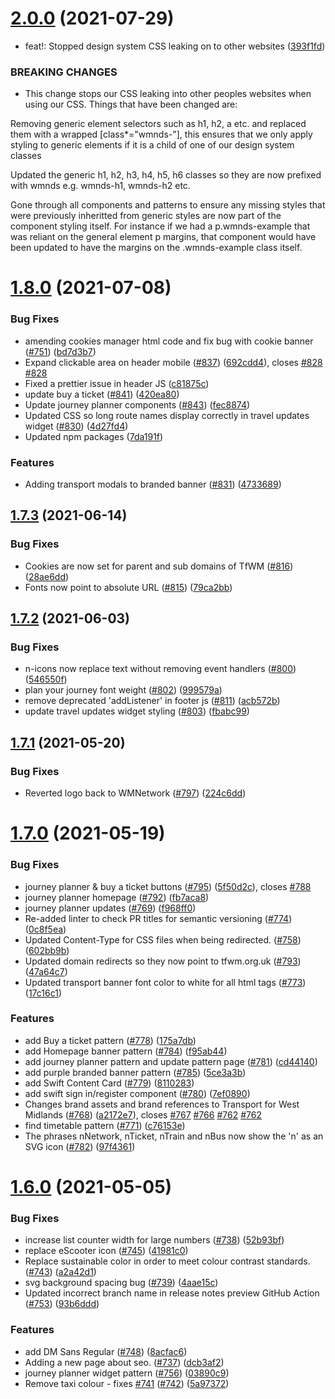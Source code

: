 # [2.0.0](https://github.com/wmcadigital/wmn-design-system/compare/v1.8.0...v2.0.0) (2021-07-29)


* feat!: Stopped design system CSS leaking on to other websites ([393f1fd](https://github.com/wmcadigital/wmn-design-system/commit/393f1fd97202ee1e4c34e0a8ba344026648423c6))


### BREAKING CHANGES

* This change stops our CSS leaking into other peoples websites when using our CSS.
Things that have been changed are:

Removing generic element selectors such as h1, h2, a etc. and replaced them with a wrapped [class*="wmnds-"], this ensures that we only apply styling to generic elements if it is a child of one of our design system classes

Updated the generic h1, h2, h3, h4, h5, h6 classes so they are now prefixed with wmnds e.g. wmnds-h1, wmnds-h2 etc.

Gone through all components and patterns to ensure any missing styles that were previously inheritted from generic styles are now part of the component styling itself. For instance if we had a p.wmnds-example that was reliant on the general element p margins, that component would have been updated to have the margins on the .wmnds-example class itself.

# [1.8.0](https://github.com/wmcadigital/wmn-design-system/compare/v1.7.3...v1.8.0) (2021-07-08)


### Bug Fixes

* amending cookies manager html code and fix bug with cookie banner ([#751](https://github.com/wmcadigital/wmn-design-system/issues/751)) ([bd7d3b7](https://github.com/wmcadigital/wmn-design-system/commit/bd7d3b788802a2bf2649919ba94157387e4a2c71))
* Expand clickable area on header mobile ([#837](https://github.com/wmcadigital/wmn-design-system/issues/837)) ([692cdd4](https://github.com/wmcadigital/wmn-design-system/commit/692cdd4e567fe558db2764c9d084494b05aaaad6)), closes [#828](https://github.com/wmcadigital/wmn-design-system/issues/828) [#828](https://github.com/wmcadigital/wmn-design-system/issues/828)
* Fixed a prettier issue in header JS ([c81875c](https://github.com/wmcadigital/wmn-design-system/commit/c81875cbf02962c587d27de309bd26e229003bf3))
* update buy a ticket ([#841](https://github.com/wmcadigital/wmn-design-system/issues/841)) ([420ea80](https://github.com/wmcadigital/wmn-design-system/commit/420ea801dd356d3f7af1d1e46688d5c0f7c0cc5c))
* Update journey planner components ([#843](https://github.com/wmcadigital/wmn-design-system/issues/843)) ([fec8874](https://github.com/wmcadigital/wmn-design-system/commit/fec88747fe84da058de3cff3c57534b91065282c))
* Updated CSS so long route names display correctly in travel updates widget ([#830](https://github.com/wmcadigital/wmn-design-system/issues/830)) ([4d27fd4](https://github.com/wmcadigital/wmn-design-system/commit/4d27fd432398d0776e970e65565e2f3a78f89dfd))
* Updated npm packages ([7da191f](https://github.com/wmcadigital/wmn-design-system/commit/7da191f57b3f0ad5c54973df092a58e6751efe18))


### Features

* Adding transport modals to branded banner ([#831](https://github.com/wmcadigital/wmn-design-system/issues/831)) ([4733689](https://github.com/wmcadigital/wmn-design-system/commit/4733689e72b70aa4c1b2d679a6c529d634c625d7))

## [1.7.3](https://github.com/wmcadigital/wmn-design-system/compare/v1.7.2...v1.7.3) (2021-06-14)


### Bug Fixes

* Cookies are now set for parent and sub domains of TfWM ([#816](https://github.com/wmcadigital/wmn-design-system/issues/816)) ([28ae6dd](https://github.com/wmcadigital/wmn-design-system/commit/28ae6dd17cd504ecbfef0f8774c6ce6a31a1e177))
* Fonts now point to absolute URL ([#815](https://github.com/wmcadigital/wmn-design-system/issues/815)) ([79ca2bb](https://github.com/wmcadigital/wmn-design-system/commit/79ca2bb2da41a35eff635198b2776fdbf91fc8a3))

## [1.7.2](https://github.com/wmcadigital/wmn-design-system/compare/v1.7.1...v1.7.2) (2021-06-03)


### Bug Fixes

* n-icons now replace text without removing event handlers ([#800](https://github.com/wmcadigital/wmn-design-system/issues/800)) ([546550f](https://github.com/wmcadigital/wmn-design-system/commit/546550f7d374b82a17689ea3cd3930d5e2b9616c))
* plan your journey font weight ([#802](https://github.com/wmcadigital/wmn-design-system/issues/802)) ([999579a](https://github.com/wmcadigital/wmn-design-system/commit/999579a82678bfc652d685605ffb4a0545e2c8b6))
* remove deprecated 'addListener' in footer js ([#811](https://github.com/wmcadigital/wmn-design-system/issues/811)) ([acb572b](https://github.com/wmcadigital/wmn-design-system/commit/acb572bc36cac9488d9e535d6e43d843d8e92a68))
* update travel updates widget styling ([#803](https://github.com/wmcadigital/wmn-design-system/issues/803)) ([fbabc99](https://github.com/wmcadigital/wmn-design-system/commit/fbabc992ed35b7eb3c1912d46bdd68b2eed34ace))

## [1.7.1](https://github.com/wmcadigital/wmn-design-system/compare/v1.7.0...v1.7.1) (2021-05-20)


### Bug Fixes

* Reverted logo back to WMNetwork ([#797](https://github.com/wmcadigital/wmn-design-system/issues/797)) ([224c6dd](https://github.com/wmcadigital/wmn-design-system/commit/224c6dde04fafbe3a10802dc4a743f1e9b2b14f4))

# [1.7.0](https://github.com/wmcadigital/wmn-design-system/compare/v1.6.0...v1.7.0) (2021-05-19)


### Bug Fixes

* journey planner & buy a ticket buttons ([#795](https://github.com/wmcadigital/wmn-design-system/issues/795)) ([5f50d2c](https://github.com/wmcadigital/wmn-design-system/commit/5f50d2cb8b44976c51b2893b7d333ee4a08c5229)), closes [#788](https://github.com/wmcadigital/wmn-design-system/issues/788)
* journey planner homepage ([#792](https://github.com/wmcadigital/wmn-design-system/issues/792)) ([fb7aca8](https://github.com/wmcadigital/wmn-design-system/commit/fb7aca89f2063c38d0619fefa3e1f501ebf3a896))
* journey planner updates ([#769](https://github.com/wmcadigital/wmn-design-system/issues/769)) ([f968ff0](https://github.com/wmcadigital/wmn-design-system/commit/f968ff0380a2df2c1e1e455fc0b503728e4c7f0a))
* Re-added linter to check PR titles for semantic versioning ([#774](https://github.com/wmcadigital/wmn-design-system/issues/774)) ([0c8f5ea](https://github.com/wmcadigital/wmn-design-system/commit/0c8f5ea929f0316cafb8fe19541825e41fc9a05e))
* Updated Content-Type for CSS files when being redirected. ([#758](https://github.com/wmcadigital/wmn-design-system/issues/758)) ([602bb9b](https://github.com/wmcadigital/wmn-design-system/commit/602bb9b200fddd8921b9ab9dd2ffc226272f8dd7))
* Updated domain redirects so they now point to tfwm.org.uk ([#793](https://github.com/wmcadigital/wmn-design-system/issues/793)) ([47a64c7](https://github.com/wmcadigital/wmn-design-system/commit/47a64c7fcd06ea0d2b7dfa0b51f75c866afb9260))
* Updated transport banner font color to white for all html tags ([#773](https://github.com/wmcadigital/wmn-design-system/issues/773)) ([17c16c1](https://github.com/wmcadigital/wmn-design-system/commit/17c16c1531fceba46a22b47386d16cb68e5e9299))


### Features

* add Buy a ticket pattern ([#778](https://github.com/wmcadigital/wmn-design-system/issues/778)) ([175a7db](https://github.com/wmcadigital/wmn-design-system/commit/175a7dbae690d21ebf0d7bb812eb9e2e38e699b3))
* add Homepage banner pattern ([#784](https://github.com/wmcadigital/wmn-design-system/issues/784)) ([f95ab44](https://github.com/wmcadigital/wmn-design-system/commit/f95ab44c1bac8d72ada58ead2a469c4d8978fe39))
* add journey planner pattern and update pattern page ([#781](https://github.com/wmcadigital/wmn-design-system/issues/781)) ([cd44140](https://github.com/wmcadigital/wmn-design-system/commit/cd441401f800a35e0d807b31af3624e442b9d1c4))
* add purple branded banner pattern ([#785](https://github.com/wmcadigital/wmn-design-system/issues/785)) ([5ce3a3b](https://github.com/wmcadigital/wmn-design-system/commit/5ce3a3b9023581aef2cdcdb9e84fa8bd7980a00a))
* add Swift Content Card ([#779](https://github.com/wmcadigital/wmn-design-system/issues/779)) ([8110283](https://github.com/wmcadigital/wmn-design-system/commit/811028373ccf011632422af2dfdd30e32219a09e))
* add swift sign in/register component ([#780](https://github.com/wmcadigital/wmn-design-system/issues/780)) ([7ef0890](https://github.com/wmcadigital/wmn-design-system/commit/7ef0890db4bd81d989dcf43bbee1b9b2d2ce88d1))
* Changes brand assets and brand references to Transport for West Midlands ([#768](https://github.com/wmcadigital/wmn-design-system/issues/768)) ([a2172e7](https://github.com/wmcadigital/wmn-design-system/commit/a2172e7852cef9737d86bbb30f14944b2bd46d80)), closes [#767](https://github.com/wmcadigital/wmn-design-system/issues/767) [#766](https://github.com/wmcadigital/wmn-design-system/issues/766) [#762](https://github.com/wmcadigital/wmn-design-system/issues/762) [#762](https://github.com/wmcadigital/wmn-design-system/issues/762)
* find timetable pattern ([#771](https://github.com/wmcadigital/wmn-design-system/issues/771)) ([c76153e](https://github.com/wmcadigital/wmn-design-system/commit/c76153e3c417c012e13841030950a508d3024186))
* The phrases nNetwork, nTicket, nTrain and nBus now show the 'n' as an SVG icon ([#782](https://github.com/wmcadigital/wmn-design-system/issues/782)) ([97f4361](https://github.com/wmcadigital/wmn-design-system/commit/97f4361f24fb27f09375b64da069d65864b4413e))

# [1.6.0](https://github.com/wmcadigital/wmn-design-system/compare/v1.5.0...v1.6.0) (2021-05-05)


### Bug Fixes

* increase list counter width for large numbers ([#738](https://github.com/wmcadigital/wmn-design-system/issues/738)) ([52b93bf](https://github.com/wmcadigital/wmn-design-system/commit/52b93bfa95d393a9f3db1468a63bc55346959561))
* replace eScooter icon ([#745](https://github.com/wmcadigital/wmn-design-system/issues/745)) ([41981c0](https://github.com/wmcadigital/wmn-design-system/commit/41981c0db842c3b56c5c8ccae2f8c1901b76b2d8))
* Replace sustainable color in order to meet colour contrast standards. ([#743](https://github.com/wmcadigital/wmn-design-system/issues/743)) ([a2a42d1](https://github.com/wmcadigital/wmn-design-system/commit/a2a42d158837564820b2b0f372b70cf245999d42))
* svg background spacing bug ([#739](https://github.com/wmcadigital/wmn-design-system/issues/739)) ([4aae15c](https://github.com/wmcadigital/wmn-design-system/commit/4aae15c6e8e52d1b8a8dfcdb019d8b61bc3aac52))
* Updated incorrect branch name in release notes preview GitHub Action ([#753](https://github.com/wmcadigital/wmn-design-system/issues/753)) ([93b6ddd](https://github.com/wmcadigital/wmn-design-system/commit/93b6ddd5adfc1749f0cca466b1c011f7c9d08810))


### Features

* add DM Sans Regular ([#748](https://github.com/wmcadigital/wmn-design-system/issues/748)) ([8acfac6](https://github.com/wmcadigital/wmn-design-system/commit/8acfac6f35418ff5822fc34142185d54db4c0dac))
* Adding a new page about seo. ([#737](https://github.com/wmcadigital/wmn-design-system/issues/737)) ([dcb3af2](https://github.com/wmcadigital/wmn-design-system/commit/dcb3af2d6c60cb602a7c3ca71aa0ddcb37cf2967))
* journey planner widget pattern ([#756](https://github.com/wmcadigital/wmn-design-system/issues/756)) ([03890c9](https://github.com/wmcadigital/wmn-design-system/commit/03890c9d05cd43c7cbf68cd5ac25cc7824e398a6))
* Remove taxi colour - fixes [#741](https://github.com/wmcadigital/wmn-design-system/issues/741) ([#742](https://github.com/wmcadigital/wmn-design-system/issues/742)) ([5a97372](https://github.com/wmcadigital/wmn-design-system/commit/5a973721831156b9b0ee1aee71b6c1206fee6cef))
